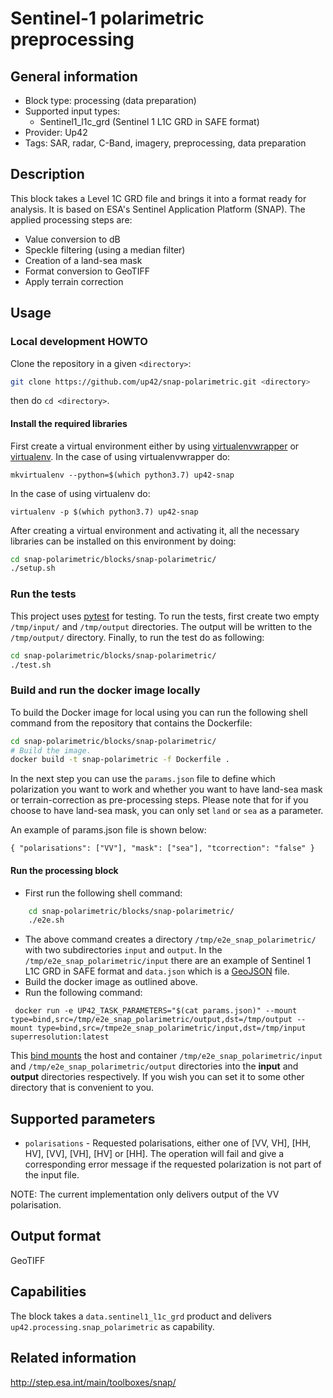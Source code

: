 # Sentinel-1 polarimetric preprocessing

## General information

* Block type: processing (data preparation)
* Supported input types:
  * Sentinel1_l1c_grd (Sentinel 1 L1C GRD in SAFE format)
* Provider: Up42
* Tags: SAR, radar, C-Band, imagery, preprocessing, data preparation

## Description
This block takes a Level 1C GRD file and brings it into a format ready for analysis. It is based on ESA's Sentinel Application Platform (SNAP). The applied processing steps are:
* Value conversion to dB
* Speckle filtering (using a median filter)
* Creation of a land-sea mask
* Format conversion to GeoTIFF
* Apply terrain correction 

## Usage

### Local development HOWTO

Clone the repository in a given `<directory>`:

```bash
git clone https://github.com/up42/snap-polarimetric.git <directory>
``` 

then do `cd <directory>`.
#### Install the required libraries
First create a virtual environment either by using [virtualenvwrapper](https://virtualenvwrapper.readthedocs.io/en/latest/) 
or [virtualenv](https://virtualenv.pypa.io/en/latest/).
In the case of using virtualenvwrapper do:

```mkvirtualenv --python=$(which python3.7) up42-snap```

In the case of using virtualenv do:

````
virtualenv -p $(which python3.7) up42-snap
````

After creating a virtual environment and activating it, all the necessary libraries can be installed on this environment by doing:

```bash
cd snap-polarimetric/blocks/snap-polarimetric/
./setup.sh
```

### Run the tests

This project uses [pytest](https://docs.pytest.org/en/latest/) for testing.
To run the tests, first create two empty `/tmp/input/` and `/tmp/output` directories. The output will be written to the `/tmp/output/` directory.
Finally, to run the test do as following:

```bash
cd snap-polarimetric/blocks/snap-polarimetric/
./test.sh
```

### Build and run the docker image locally

To build the Docker image for local using you can run the following shell command from the repository
that contains the Dockerfile: 

```bash
cd snap-polarimetric/blocks/snap-polarimetric/
# Build the image.
docker build -t snap-polarimetric -f Dockerfile . 

```
In the next step you can use the `params.json` file to define which polarization you want to work
and whether you want to have land-sea mask or terrain-correction as pre-processing steps. Please note that
for if you choose to have land-sea mask, you can only set `land` or `sea` as a parameter.

An example of params.json file is shown below:

``
{
  "polarisations": ["VV"],
  "mask": ["sea"],
  "tcorrection": "false"
}
``

#### Run the processing block 

 * First run the following shell command:
```bash
    cd snap-polarimetric/blocks/snap-polarimetric/
    ./e2e.sh
 ```
 * The above command creates a directory `/tmp/e2e_snap_polarimetric/` with two subdirectories `input` and `output`.
  In the `/tmp/e2e_snap_polarimetric/input` there are an example of Sentinel 1 L1C GRD in SAFE format and `data.json` which is a
  [GeoJSON](https://en.wikipedia.org/wiki/GeoJSON) file.
 * Build the docker image as outlined above.
 * Run the following command: 
 
```
 docker run -e UP42_TASK_PARAMETERS="$(cat params.json)" --mount type=bind,src=/tmp/e2e_snap_polarimetric/output,dst=/tmp/output --mount type=bind,src=/tmpe2e_snap_polarimetric/input,dst=/tmp/input superresolution:latest
```
This [bind mounts](https://docs.docker.com/storage/bind-mounts/) the
host and container `/tmp/e2e_snap_polarimetric/input` and `/tmp/e2e_snap_polarimetric/output` directories into the
**input** and **output** directories respectively. If you wish you can
set it to some other directory that is convenient to you.
 

## Supported parameters

* ``polarisations`` - Requested polarisations, either one of [VV, VH], [HH, HV], [VV], [VH], [HV] or [HH]. The operation will fail and give a corresponding error message if the requested polarization is not part of the input file.

NOTE: The current implementation only delivers output of the VV polarisation.

Output format
-------------
GeoTIFF

Capabilities
------------
The block takes a ``data.sentinel1_l1c_grd`` product and delivers ``up42.processing.snap_polarimetric`` as capability.

## Related information

http://step.esa.int/main/toolboxes/snap/
